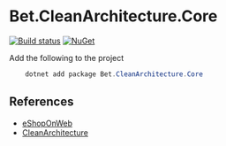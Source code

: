 # Bet.CleanArchitecture.Core

[![Build status](https://ci.appveyor.com/api/projects/status/fo9rakj7s7uhs3ij?svg=true)](https://ci.appveyor.com/project/kdcllc/bet-aspnetcore)
[![NuGet](https://img.shields.io/nuget/v/Bet.CleanArchitecture.Core.svg)](https://www.nuget.org/packages?q=Bet.CleanArchitecture.Core)

Add the following to the project

```csharp
    dotnet add package Bet.CleanArchitecture.Core
```

## References

- [eShopOnWeb](https://github.com/dotnet-architecture/eShopOnWeb)
- [CleanArchitecture](https://github.com/ardalis/CleanArchitecture)
